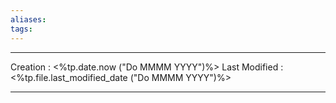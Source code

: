 ```yaml
---
aliases: 
tags:
---
```

---
Creation : <%tp.date.now ("Do MMMM YYYY")%>
Last Modified : <%tp.file.last_modified_date ("Do MMMM YYYY")%>
___

